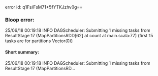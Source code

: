 error id: q1Fs/FsM71+5fYTKJzhv0g==
### Bloop error:

25/06/18 00:19:18 INFO DAGScheduler: Submitting 1 missing tasks from ResultStage 17 (MapPartitionsRDD[62] at count at main.scala:77) (first 15 tasks are for partitions Vector(0))
#### Short summary: 

25/06/18 00:19:18 INFO DAGScheduler: Submitting 1 missing tasks from ResultStage 17 (MapPartitionsRD...